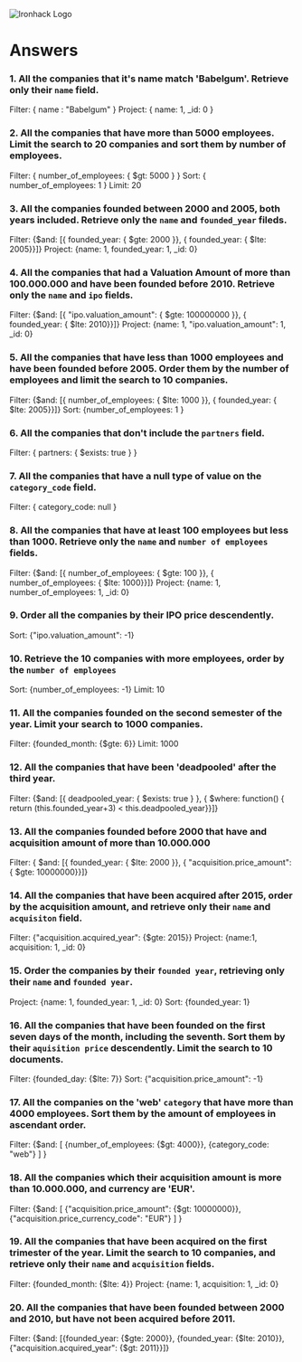 ![Ironhack Logo](https://i.imgur.com/1QgrNNw.png)

# Answers

### 1. All the companies that it's name match 'Babelgum'. Retrieve only their `name` field.

Filter: { name : "Babelgum" }
Project: { name: 1, _id: 0 }

### 2. All the companies that have more than 5000 employees. Limit the search to 20 companies and sort them by **number of employees**.

Filter: { number_of_employees: { $gt: 5000 } }
Sort: { number_of_employees: 1 }
Limit: 20

### 3. All the companies founded between 2000 and 2005, both years included. Retrieve only the `name` and `founded_year` fileds.

Filter: {$and: [{ founded_year: { $gte: 2000 }}, { founded_year: { $lte: 2005}}]}
Project: {name: 1, founded_year: 1, _id: 0}

### 4. All the companies that had a Valuation Amount of more than 100.000.000 and have been founded before 2010. Retrieve only the `name` and `ipo` fields.

Filter: {$and: [{ "ipo.valuation_amount": { $gte: 100000000 }}, { founded_year: { $lte: 2010}}]}
Project: {name: 1, "ipo.valuation_amount": 1, _id: 0}

### 5. All the companies that have less than 1000 employees and have been founded before 2005. Order them by the number of employees and limit the search to 10 companies.

Filter: {$and: [{ number_of_employees: { $lte: 1000 }}, { founded_year: { $lte: 2005}}]}
Sort: {number_of_employees: 1 }

### 6. All the companies that don't include the `partners` field.

Filter: { partners: { $exists: true } }

### 7. All the companies that have a null type of value on the `category_code` field.

Filter: { category_code: null }

### 8. All the companies that have at least 100 employees but less than 1000. Retrieve only the `name` and `number of employees` fields.

Filter: {$and: [{ number_of_employees: { $gte: 100 }}, { number_of_employees: { $lte: 1000}}]}
Project: {name: 1, number_of_employees: 1, _id: 0}

### 9. Order all the companies by their IPO price descendently.

Sort: {"ipo.valuation_amount": -1}

### 10. Retrieve the 10 companies with more employees, order by the `number of employees`

Sort: {number_of_employees: -1}
Limit: 10

### 11. All the companies founded on the second semester of the year. Limit your search to 1000 companies.

Filter: {founded_month: {$gte: 6}}
Limit: 1000

### 12. All the companies that have been 'deadpooled' after the third year.

Filter: 
{$and: [{ deadpooled_year: { $exists: true } }, { $where: function() { return (this.founded_year+3) < this.deadpooled_year}}]}

### 13. All the companies founded before 2000 that have and acquisition amount of more than 10.000.000

Filter: { $and: [{ founded_year: { $lte: 2000 }}, { "acquisition.price_amount": { $gte: 10000000}}]}

### 14. All the companies that have been acquired after 2015, order by the acquisition amount, and retrieve only their `name` and `acquisiton` field.

Filter: {"acquisition.acquired_year": {$gte: 2015}}
Project: {name:1, acquisition: 1, _id: 0}

### 15. Order the companies by their `founded year`, retrieving only their `name` and `founded year`.

Project: {name: 1, founded_year: 1, _id: 0}
Sort: {founded_year: 1}

### 16. All the companies that have been founded on the first seven days of the month, including the seventh. Sort them by their `aquisition price` descendently. Limit the search to 10 documents.

Filter: {founded_day: {$lte: 7}}
Sort: {"acquisition.price_amount": -1}

### 17. All the companies on the 'web' `category` that have more than 4000 employees. Sort them by the amount of employees in ascendant order.

Filter: {$and: [ {number_of_employees: {$gt: 4000}}, {category_code: "web"} ] }

### 18. All the companies which their acquisition amount is more than 10.000.000, and currency are 'EUR'.

Filter: {$and: [ {"acquisition.price_amount": {$gt: 10000000}}, {"acquisition.price_currency_code": "EUR"} ] }

### 19. All the companies that have been acquired on the first trimester of the year. Limit the search to 10 companies, and retrieve only their `name` and `acquisition` fields.

Filter: {founded_month: {$lte: 4}}
Project: {name: 1, acquisition: 1, _id: 0}

### 20. All the companies that have been founded between 2000 and 2010, but have not been acquired before 2011.

Filter: {$and: [{founded_year: {$gte: 2000}}, {founded_year: {$lte: 2010}}, {"acquisition.acquired_year": {$gt: 2011}}]}
